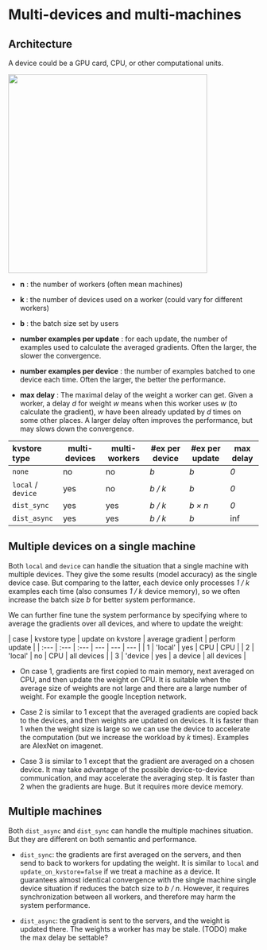 # Multi-devices and multi-machines

## Architecture

A device could be a GPU card, CPU, or other computational units.

<img src=https://raw.githubusercontent.com/dmlc/dmlc.github.io/master/img/mxnet/multi-node/ps_arch.png width=400/>

- **n** : the number of workers (often mean machines)
- **k** : the number of devices used on a worker (could vary for different workers)
- **b** : the batch size set by users

- **number examples per update** : for each update, the number of examples used to
  calculate the averaged gradients. Often the larger, the slower the convergence.
- **number examples per device** : the number of examples batched to one device
  each time. Often the larger, the better the performance.
- **max delay** : The maximal delay of the weight a worker can get. Given a worker,
  a delay *d* for weight *w* means when this worker uses *w* (to calculate the
  gradient), *w* have been already updated by *d* times on some other places. A
  larger delay often improves the performance, but may slows down the
  convergence.


| kvstore type | multi-devices | multi-workers | #ex per device | #ex per update | max delay |
| :--- | --- | --- | --- | --- | --- |
| `none` |  no | no | *b* | *b* | *0* |
| `local` / `device` | yes | no | *b / k* | *b* | *0* |
| `dist_sync` | yes | yes | *b / k* | *b × n* | *0* |
| `dist_async` | yes | yes |  *b / k* | *b* | inf |


## Multiple devices on a single machine

Both `local` and `device` can handle the situation that a single machine with
multiple devices. They give the some results (model accuracy) as the single
device case. But comparing to the latter, each device only processes *1 / k*
examples each time (also consumes *1 / k* device memory), so we often increase
the batch size *b* for better system performance.

We can further fine tune the system performance by specifying where to average
the gradients over all devices, and where to update the weight:

| case | kvstore type | update on kvstore | average gradient | perform update |
| :--- | :--- | :--- | --- | --- | --- |
| 1 | 'local' | yes | CPU | CPU |
| 2 | 'local' | no | CPU | all devices |
| 3 | 'device | yes | a device | all devices |

- On case 1, gradients are first copied to main memory, next averaged on CPU,
  and then update the weight on CPU. It is suitable when the average size of
  weights are not large and there are a large number of weight. For example the
  google Inception network.

- Case 2 is similar to 1 except that the averaged gradients are copied back to
  the devices, and then weights are updated on devices. It is faster than 1 when
  the weight size is large so we can use the device to accelerate the computation
  (but we increase the workload by *k* times). Examples are AlexNet on
  imagenet.

- Case 3 is similar to 1 except that the gradient are averaged on a chosen
  device. It may take advantage of the possible device-to-device communication, and may
  accelerate the averaging step. It is faster than 2 when the gradients are
  huge. But it requires more device memory.

## Multiple machines


Both `dist_async` and `dist_sync` can handle the multiple machines
situation. But they are different on both semantic and performance.

- `dist_sync`: the gradients are first averaged on the servers, and then send to
  back to workers for updating the weight. It is similar to `local` and
  `update_on_kvstore=false` if we treat a machine as a device.  It guarantees
  almost identical convergence with the single machine single device situation
  if reduces the batch size to *b / n*. However, it requires synchronization
  between all workers, and therefore may harm the system performance.

- `dist_async`: the gradient is sent to the servers, and the weight is updated
  there. The weights a worker has may be stale.
  (TODO) make the max delay be settable?
